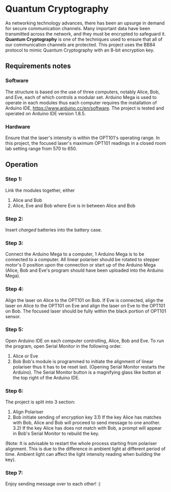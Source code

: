 # Quantum Cryptography
As networking technology advances, there has been an upsurge in demand for secure communication channels. Many important data have been transmitted across the network, and they must be encrypted to safeguard it. **Quantum Cryptography** is one of the techniques used to ensure that all of our communication channels are protected. This project uses the BB84 protocol to mimic Quantum Cryptography with an 8-bit encryption key.
## Requirements notes
### Software
The structure is based on the use of three computers, notably Alice, Bob, and Eve, each of which controls a modular set. Arduino Mega is used to operate in each modules thus each computer requires the installation of Arduino IDE, https://www.arduino.cc/en/software. The project is tested and operated on Arduino IDE version 1.8.5.
### Hardware
Ensure that the laser's intensity is within the OPT101's operating range. In this project, the focused laser's maximum OPT101 readings in a closed room lab setting range from 570 to 650.
## Operation
### Step 1:
Link the modules together, either 
1) Alice and Bob
2) Alice, Eve and Bob where Eve is in between Alice and Bob
### Step 2:
Insert *charged* batteries into the battery case.
### Step 3:
Connect the Arduino Mega to a computer, 1 Arduino Mega is to be connected to a computer. All linear polariser should be rotated to stepper motor's 0 position upon the connection or start up of the Arduino Mega (Alice, Bob and Eve's program should have been uploaded into the Arduino Mega).
### Step 4:
Align the laser on Alice to the OPT101 on Bob. If Eve is connected, align the laser on Alice to the OPT101 on Eve and align the laser on Eve to the OPT101 on Bob. The focused laser should be fully within the black portion of OPT101 sensor.
### Step 5:
Open Arduino IDE on each computer controlling, Alice, Bob and Eve. To run the program, open Serial Monitor in the following order.
1) Alice or Eve
2) Bob
Bob's module is programmed to initiate the alignment of linear polariser thus it has to be reset last. (Opening Serial Monitor restarts the Arduino). The Serial Monitor button is a magnifying glass like button at the top right of the Arduino IDE.
### Step 6:
The project is split into 3 section:
1) Align Polariser
2) Bob initiate sending of encryption key 
3.1) If the key Alice has matches with Bob, Alice and Bob will proceed to send message to one another.
3.2) If the key Alice has does not match with Bob, a prompt will appear in Bob's Serial Monitor to rebuild the key.

(Note: It is advisable to restart the whole process starting from polariser alignment. This is due to the difference in ambient light at different period of time. Ambient light can affect the light intensity reading when building the key). 
### Step 7:
Enjoy sending message over to each other! :)

